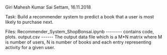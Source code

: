 Giri Mahesh Kumar Sai Settam, 16.11.2018

Task: Build a recommender system to predict a book that a user is most likely to purchase next.

Files:
Recommender_System_ShopBonsai.ipynb -------- contains code, plots.
output.csv ------ The output data file which is a M*N matrix where M is number of users, N is number of books and each entry representing activity for a given user.
